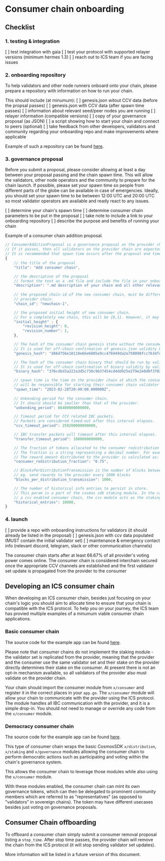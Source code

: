 # Consumer chain onboarding

## Checklist

### 1. testing & integration
[ ] test integration with gaia
[ ] test your protocol with supported relayer versions (minimum hermes 1.3)
[ ] reach out to ICS team if you are facing issues

### 2. onboarding repository
To help validators and other node runners onboard onto your chain, please prepare a repository with information on how to run your chain.

This should include (at minumum):
[ ] genesis.json witout CCV data (before the propsal passes)
[ ] genesis.json with CCV data (after spawn time passes)
[ ] information about relevant seed/peer nodes you are running
[ ] relayer information (compatible versions)
[ ] copy of your governance proposal (as JSON)
[ ] a script showing how to start your chain and connect to peers (optional)
[ ] take feedback from other developers, validators and community regarding your onboarding repo and make improvements where applicable

Example of such a repository can be found [here](https://github.com/hyphacoop/ics-testnets/tree/main/game-of-chains-2022/sputnik).

### 3. governance proposal

Before you submit a proposal, please consider allowing at least a day between your proposal passing and the chain spawn time. This will allow the validators, other node operators and the community to prepare for the chain launch.
If possible, please set your spawn time so people from different parts of the globe can be available in case of emergencies. Ideally, you should set your spawn time to be between 12:00 UTC and 20:00 UTC so most validator operators are available and ready react to any issues.

[ ] determine your chain's spawn time
[ ] determine consumer chain parameters to be put in the proposal
[ ] take note to include a link to your onboarding repository
[ ] describe the purpose and benefits of running your chain

Example of a consumer chain addition proposal.

```js
// ConsumerAdditionProposal is a governance proposal on the provider chain to spawn a new consumer chain.
// If it passes, then all validators on the provider chain are expected to validate the consumer chain at spawn time.
// It is recommended that spawn time occurs after the proposal end time.
{
	// the title of the proposal
    "title": "Add consumer chain",

	// the description of the proposal
    // format the text as a .md file and include the file in your onboarding repository
    "description": ".md description of your chain and all other relevant information",
	
    // the proposed chain-id of the new consumer chain, must be different from all other consumer chain ids of the executing
	// provider chain.
    "chain_id": "newchain-1",

	// the proposed initial height of new consumer chain.
	// For a completely new chain, this will be {0,1}. However, it may be different if this is a chain that is converting to a consumer chain.
    "initial_height" : {
        "revision_height": 0,
        "revision_number": 1,
    },

	// The hash of the consumer chain genesis state without the consumer CCV module genesis params.
	// It is used for off-chain confirmation of genesis.json validity by validators and other parties.
    "genesis_hash": "d86d756e10118e66e6805e9cc476949da2e750098fcc7634fd0cc77f57a0b2b0",

    // The hash of the consumer chain binary that should be run by validators on chain initialization.
	// It is used for off-chain confirmation of binary validity by validators and other parties.
    "binary_hash": "376cdbd3a222a3d5c730c9637454cd4dd925e2f9e2e0d0f3702fc922928583f1",

	// spawn time is the time on the provider chain at which the consumer chain genesis is finalized and all validators
	// will be responsible for starting their consumer chain validator node.
    "spawn_time": "2023-02-28T20:40:00.000000Z",
    
	// Unbonding period for the consumer chain.
	// It should should be smaller than that of the provider.
    "unbonding_period": 86400000000000,

    // Timeout period for CCV related IBC packets.
    // Packets are considered timed-out after this interval elapses.
    "ccv_timeout_period": 259200000000000,

	// IBC transfer packets will timeout after this interval elapses.
    "transfer_timeout_period": 1800000000000,

    // The fraction of tokens allocated to the consumer redistribution address during distribution events.
    // The fraction is a string representing a decimal number. For example "0.75" would represent 75%.
    // The reward amount distributed to the provider is calculated as: 1 - consumer_redistribution_fraction.
    "consumer_redistribution_fraction": "0.75",

	// BlocksPerDistributionTransmission is the number of blocks between IBC token transfers from the consumer chain to the provider chain.
    // eg. send rewards to the provider every 1000 blocks
    "blocks_per_distribution_transmission": 1000,

	// The number of historical info entries to persist in store.
	// This param is a part of the cosmos sdk staking module. In the case of
	// a ccv enabled consumer chain, the ccv module acts as the staking module.
    "historical_entries": 10000,
}
```

### 4. launch
[ ] provide a repo with onboarding instructions for validators (it should already be listed in the proposal)
[ ] genesis.json with ccv data populated (MUST contain the initial validator set)
[ ] maintenance & emergency contact info (relevant discord, telegram, slack or other communication channels)

The consumer chain starts after at least 66.67% of all provider's voting power comes online. The consumer chain is considered interchain secured once the appropriate CCV channels are established and the first validator set update is propagated from the provider to the consumer


## Developing an ICS consumer chain
When developing an ICS consumer chain, besides just focusing on your chain's logic you should aim to allocate time to ensure that your chain is compatible with the ICS protocol.
To help you on your journey, the ICS team has provied multiple examples of a minumum viable consumer chain applications.

### Basic consumer chain
The source code for the example app can be found [here](https://github.com/cosmos/interchain-security/tree/main/app/consumer).

Please note that consumer chains do not implement the staking module - the validator set is replicated from the provider, meaning that the provider and the consumer use the same validator set and their stake on the provider directly determines their stake on the consumer.
At present there is not an opt-in mechanism available, so all validators of the provider also must validate on the provider chain.

Your chain should import the consumer module from `x/consumer` and register it in the correct places in your `app.go`.
The `x/consumer` module will allow your chain to communicate with the provider using the ICS protocol. The module handles all IBC communication with the provider, and it is a simple drop-in.
You should not need to manage or override any code from the `x/consumer` module.

### Democracy consumer chain
The source code for the example app can be found [here](https://github.com/cosmos/interchain-security/tree/main/app/consumer-democracy).

This type of consumer chain wraps the basic CosmosSDK `x/distribution`, `x/staking` and `x/governance` modules allowing the consumer chain to perform democratic actions such as participating and voting within the chain's governance system.

This allows the consumer chain to leverage those modules while also using the `x/consumer` module.

With these modules enabled, the consumer chain can mint its own governance tokens, which can then be delegated to prominent community members which are referred to as "representatives" (as opposed to "validators" in sovereign chains). The token may have different usecases besides just voting on governance proposals.


## Consumer Chain offboarding

To offboard a consumer chain simply submit a consumer removal proposal listing a `stop_time`. After stop time passes, the provider chain will remove the chain from the ICS protocol (it will stop sending validator set updates).

More information will be listed in a future version of this document.
